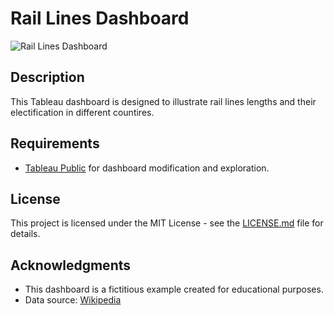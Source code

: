 # Rail Lines Dashboard

![Rail Lines Dashboard](https://public.tableau.com/views/RailLines_16872220420550/RailLinesDashboad?:language=en-US&:display_count=n&:origin=viz_share_link)

## Description

This Tableau dashboard is designed to illustrate rail lines lengths and their electification in different countires.

## Requirements

- [Tableau Public](https://www.tableau.com/products/public) for dashboard modification and exploration.

## License

This project is licensed under the MIT License - see the [LICENSE.md](LICENSE.md) file for details.

## Acknowledgments

- This dashboard is a fictitious example created for educational purposes.
- Data source: [Wikipedia](https://en.wikipedia.org)

